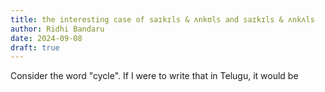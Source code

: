 ```yaml
---
title: the interesting case of saɪkɪls & ʌnkʊls and saɪkɪls & ʌnkʌls
author: Ridhi Bandaru
date: 2024-09-08
draft: true
---
```

Consider the word "cycle".
If I were to write that in Telugu, it would be 


